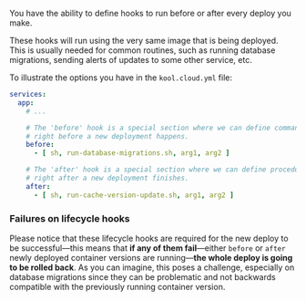 You have the ability to define hooks to run before or after every deploy you make.

These hooks will run using the very same image that is being deployed. This is usually needed for common routines, such as running database migrations, sending alerts of updates to some other service, etc.

To illustrate the options you have in the `kool.cloud.yml` file:

```yaml
services:
  app:
    # ...

    # The 'before' hook is a special section where we can define commands to be executed
    # right before a new deployment happens.
    before:
      - [ sh, run-database-migrations.sh, arg1, arg2 ]

    # The 'after' hook is a special section where we can define procedures to be executed
    # right after a new deployment finishes.
    after:
      - [ sh, run-cache-version-update.sh, arg1, arg2 ]
```

### Failures on lifecycle hooks

Please notice that these lifecycle hooks are required for the new deploy to be successful—this means that **if any of them fail**—either `before` or `after` newly deployed container versions are running—**the whole deploy is going to be rolled back**. As you can imagine, this poses a challenge, especially on database migrations since they can be problematic and not backwards compatible with the previously running container version.

